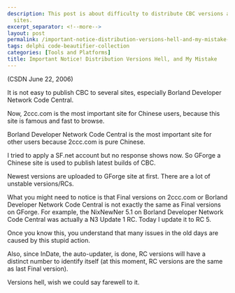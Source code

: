 ```yaml
---
description: This post is about difficulty to distribute CBC versions at different
  sites.
excerpt_separator: <!--more-->
layout: post
permalink: /important-notice-distribution-versions-hell-and-my-mistake-d431d1882b6c
tags: delphi code-beautifier-collection
categories: [Tools and Platforms]
title: Important Notice! Distribution Versions Hell, and My Mistake
---
```

(CSDN June 22, 2006)

It is not easy to publish CBC to several sites, especially Borland Developer Network Code Central.
<!--more-->

Now, 2ccc.com is the most important site for Chinese users, because this site is famous and fast to browse.

Borland Developer Network Code Central is the most important site for other users because 2ccc.com is pure Chinese.

I tried to apply a SF.net account but no response shows now. So GForge a Chinese site is used to publish latest builds of CBC.

Newest versions are uploaded to GForge site at first. There are a lot of unstable versions/RCs.

What you might need to notice is that Final versions on 2ccc.com or Borland Developer Network Code Central is not exactly the same as Final versions on GForge. For example, the NixNewNer 5.1 on Borland Developer Network Code Central was actually a N3 Update 1 RC. Today I update it to RC 5.

Once you know this, you understand that many issues in the old days are caused by this stupid action.

Also, since InDate, the auto-updater, is done, RC versions will have a distinct number to identify itself (at this moment, RC versions are the same as last Final version).

Versions hell, wish we could say farewell to it.
